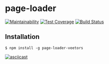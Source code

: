 # page-loader

[![Maintainability](https://api.codeclimate.com/v1/badges/a99a88d28ad37a79dbf6/maintainability)](https://codeclimate.com/github/codeclimate/codeclimate/maintainability)
[![Test Coverage](https://api.codeclimate.com/v1/badges/a99a88d28ad37a79dbf6/test_coverage)](https://codeclimate.com/github/codeclimate/codeclimate/test_coverage)
[![Build Status](https://travis-ci.org/veetors/page-loader.svg?branch=master)](https://travis-ci.org/veetors/page-loader)

## Installation
```
$ npm install -g page-loader-veetors
```

[![asciicast](https://asciinema.org/a/qb20JWl1LdXg1gZA387VoGAHn.svg)](https://asciinema.org/a/qb20JWl1LdXg1gZA387VoGAHn)
